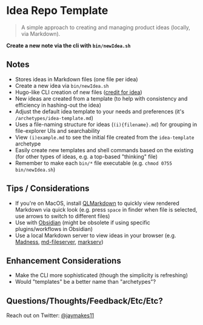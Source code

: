 # Idea Repo Template

> A simple approach to creating and managing product ideas (locally, via Markdown).

**Create a new note via the cli with `bin/newIdea.sh`**

## Notes

- Stores ideas in Markdown files (one file per idea)
- Create a new idea via `bin/newIdea.sh`
- Hugo-like CLI creation of new files ([credit for idea](https://www.brycewray.com/posts/2022/09/hugo-like-archetypes-other-ssgs/))
- New ideas are created from a template (to help with consistency and efficiency in hashing-out the idea)
- Adjust the default idea template to your needs and preferences (it's `/archetypes/idea-template.md`)
- Uses a file-naming structure for ideas (`(i){filename}.md`) for grouping in file-explorer UIs and searchability
- View `(i)example.md` to see the initial file created from the `idea-template` archetype
- Easily create new templates and shell commands based on the existing (for other types of ideas, e.g. a top-based "thinking" file)
- Remember to make each `bin/*` file executable (e.g. `chmod 0755 bin/newIdea.sh`)

## Tips / Considerations

- If you're on MacOS, install [QLMarkdown](https://github.com/sbarex/QLMarkdown) to quickly view rendered Markdown via quick look (e.g. press `space` in finder when file is selected, use arrows to switch to different files)
- Use with [Obsidian](https://obsidian.md/) (might be obsolete if using specific plugins/workflows in Obsidian)
- Use a local Markdown server to view ideas in your browser (e.g. [Madness](https://madness.dannyb.co/), [md-fileserver](https://github.com/commenthol/md-fileserver), [markserv](https://github.com/markserv/markserv))

## Enhancement Considerations

- Make the CLI more sophisticated (though the simplicity is refreshing)
- Would "templates" be a better name than "archetypes"?

## Questions/Thoughts/Feedback/Etc/Etc?

Reach out on Twitter: [@jaymakes11](https://twitter.com/jaymakes11)
